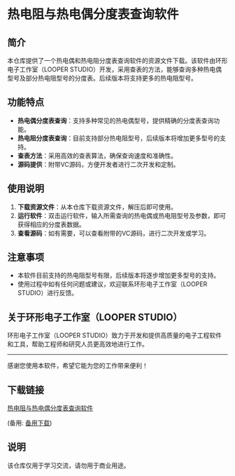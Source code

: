 # 热电阻与热电偶分度表查询软件

## 简介

本仓库提供了一个热电偶和热电阻分度表查询软件的资源文件下载。该软件由环形电子工作室（LOOPER STUDIO）开发，采用查表的方法，能够查询多种热电偶型号及部分热电阻型号的分度表。后续版本将支持更多的热电阻型号。

## 功能特点

- **热电偶分度表查询**：支持多种常见的热电偶型号，提供精确的分度表查询功能。
- **热电阻分度表查询**：目前支持部分热电阻型号，后续版本将增加更多型号的支持。
- **查表方法**：采用高效的查表算法，确保查询速度和准确性。
- **源码提供**：附带VC源码，方便开发者进行二次开发和定制。

## 使用说明

1. **下载资源文件**：从本仓库下载资源文件，解压后即可使用。
2. **运行软件**：双击运行软件，输入所需查询的热电偶或热电阻型号及参数，即可获得相应的分度表数据。
3. **查看源码**：如有需要，可以查看附带的VC源码，进行二次开发或学习。

## 注意事项

- 本软件目前支持的热电阻型号有限，后续版本将逐步增加更多型号的支持。
- 使用过程中如有任何问题或建议，欢迎联系环形电子工作室（LOOPER STUDIO）进行反馈。

## 关于环形电子工作室（LOOPER STUDIO）

环形电子工作室（LOOPER STUDIO）致力于开发和提供高质量的电子工程软件和工具，帮助工程师和研究人员更高效地进行工作。

---

感谢您使用本软件，希望它能为您的工作带来便利！

## 下载链接
[热电阻与热电偶分度表查询软件](https://pan.quark.cn/s/335c30f5a4b3) 

(备用: [备用下载](https://pan.baidu.com/s/1DO9ITUmzPk71HunUbEurUw?pwd=1234))

## 说明

该仓库仅用于学习交流，请勿用于商业用途。
